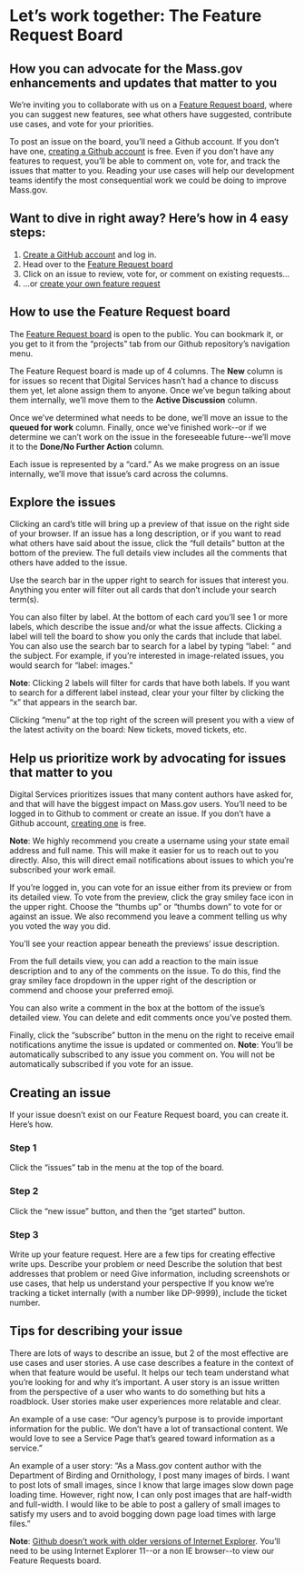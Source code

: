 # Let’s work together: The Feature Request Board 
## How you can advocate for the Mass.gov enhancements and updates that matter to you
We’re inviting you to collaborate with us on a <a href="https://github.com/massgov/feature-requests/projects/3">Feature Request board</a>, where you can suggest new features, see what others have suggested, contribute use cases, and vote for your priorities.

To post an issue on the board, you’ll need a Github account. If you don’t have one, <a href="https://github.com/join?source=header-repo">creating a Github account</a> is free. Even if you don’t have any features to request, you’ll be able to comment on, vote for, and track the issues that matter to you. Reading your use cases will help our development teams identify the most consequential work we could be doing to improve Mass.gov.

## Want to dive in right away? Here’s how in 4 easy steps:
1. <a href="https://github.com/join?source=header-repo">Create a GitHub account</a> and log in.
2. Head over to the <a href="https://github.com/massgov/feature-requests/projects/3">Feature Request board</a>
3. Click on an issue to review, vote for, or comment on existing requests...
4. ...or <a href="https://github.com/massgov/feature-requests/issues/new/choose">create your own feature request</a>

## How to use the Feature Request board
The <a href="https://github.com/massgov/feature-requests/projects/3">Feature Request board</a> is open to the public. You can bookmark it, or you get to it from the “projects” tab from our Github repository’s navigation menu.

The Feature Request board is made up of 4 columns. The **New** column is for issues so recent that Digital Services hasn’t had a chance to discuss them yet, let alone assign them to anyone. Once we’ve begun talking about them internally, we’ll move them to the **Active Discussion** column. 

Once we’ve determined what needs to be done, we’ll move an issue to the **queued for work** column. Finally, once we’ve finished work--or if we determine we can’t work on the issue in the foreseeable future--we’ll move it to the **Done/No Further Action** column.

Each issue is represented by a “card.” As we make progress on an issue internally, we’ll move that issue’s card across the columns.

## Explore the issues
Clicking an card’s title will bring up a preview of that issue on the right side of your browser. If an issue has a long description, or if you want to read what others have said about the issue, click the “full details” button at the bottom of the preview. The full details view includes all the comments that others have added to the issue. 

Use the search bar in the upper right to search for issues that interest you. Anything you enter will filter out all cards that don’t include your search term(s). 

You can also filter by label. At the bottom of each card you’ll see 1 or more labels, which describe the issue and/or what the issue affects. Clicking a label will tell the board to show you only the cards that include that label. You can also use the search bar to search for a label by typing “label: ” and the subject. For example, if you’re interested in image-related issues, you would search for “label: images.”

**Note**: Clicking 2 labels will filter for cards that have both labels. If you want to search for a different label instead, clear your your filter by clicking the “x” that appears in the search bar.

Clicking “menu” at the top right of the screen will present you with a view of the latest activity on the board: New tickets, moved tickets, etc. 

## Help us prioritize work by advocating for issues that matter to you

Digital Services prioritizes issues that many content authors have asked for, and that will have the biggest impact on Mass.gov users. You’ll need to be logged in to Github to comment or create an issue. If you don’t have a Github account, <a href="https://github.com/join?source=header-repo">creating one</a> is free. 

**Note**: We highly recommend you create a username using your state email address and full name. This will make it easier for us to reach out to you directly. Also, this will direct email notifications about issues to which you’re subscribed your work email. 

If you’re logged in, you can vote for an issue either from its preview or from its detailed view. To vote from the preview, click the gray smiley face icon in the upper right. Choose the “thumbs up” or “thumbs down” to vote for or against an issue. We also recommend you leave a comment telling us why you voted the way you did. 

You’ll see your reaction appear beneath the previews’ issue description.

From the full details view, you can add a reaction to the main issue description and to any of the comments on the issue. To do this, find the gray smiley face dropdown in the upper right of the description or commend and choose your preferred emoji. 

You can also write a comment in the box at the bottom of the issue’s detailed view. You can delete and edit comments once you’ve posted them. 

Finally, click the “subscribe” button in the menu on the right to receive email notifications anytime the issue is updated or commented on. **Note**: You’ll be automatically subscribed to any issue you comment on. You will not be automatically subscribed if you vote for an issue. 

## Creating an issue
If your issue doesn’t exist on our Feature Request board, you can create it. Here’s how.

### Step 1
Click the “issues” tab in the menu at the top of the board.

### Step 2
Click the “new issue” button, and then the “get started” button.

### Step 3
Write up your feature request. Here are a few tips for creating effective write ups. 
Describe your problem or need
Describe the solution that best addresses that problem or need
Give information, including screenshots or use cases, that help us understand your perspective
If you know we’re tracking a ticket internally (with a number like DP-9999), include the ticket number. 

## Tips for describing your issue

There are lots of ways to describe an issue, but 2 of the most effective are use cases and user stories. A use case describes a feature in the context of when that feature would be useful. It helps our tech team understand what you’re looking for and why it’s important. A user story is an issue written from the perspective of a user who wants to do something but hits a roadblock. User stories make user experiences more relatable and clear. 

An example of a use case: “Our agency’s purpose is to provide important information for the public. We don’t have a lot of transactional content. We would love to see a Service Page that’s geared toward information as a service.”

An example of a user story: “As a Mass.gov content author with the Department of Birding and Ornithology, I post many images of birds. I want to post lots of small images, since I know that large images slow down page loading time. However, right now, I can only post images that are half-width and full-width. I would like to be able to post a gallery of small images to satisfy my users and to avoid bogging down page load times with large files.”

**Note**: <a href="https://help.github.com/articles/supported-browsers/">Github doesn’t work with older versions of Internet Explorer</a>. You’ll need to be using Internet Explorer 11--or a non IE browser--to view our Feature Requests board.
